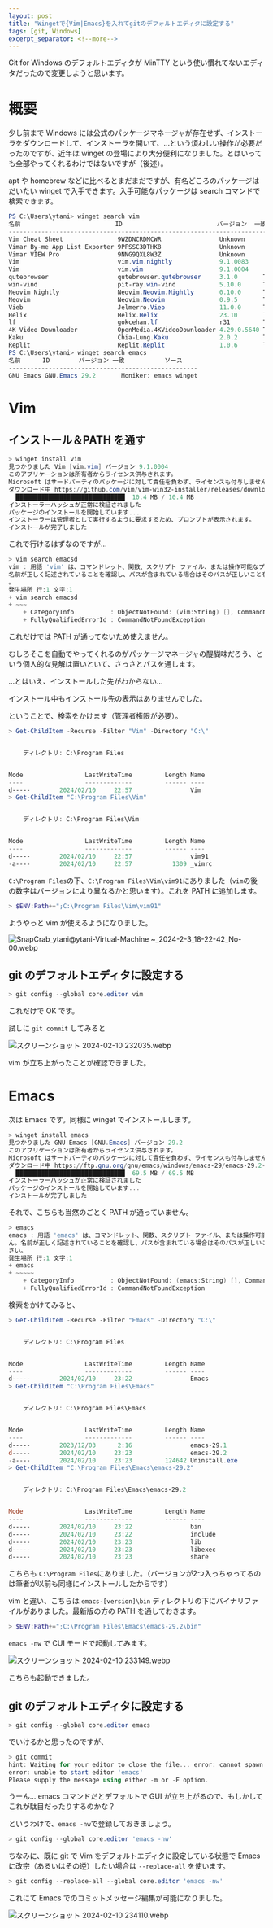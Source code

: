 ```yaml
---
layout: post
title: "Wingetで{Vim|Emacs}を入れてgitのデフォルトエディタに設定する"
tags: [git, Windows]
excerpt_separator: <!--more-->
---
```


Git for Windows のデフォルトエディタが MinTTY という使い慣れてないエディタだったので変更しようと思います。

<!--more-->

# 概要

少し前まで Windows には公式のパッケージマネージャが存在せず、インストーラをダウンロードして、インストーラを開いて、…という煩わしい操作が必要だったのですが、近年は winget の登場により大分便利になりました。とはいっても全部やってくれるわけではないですが（後述）。

apt や homebrew などに比べるとまだまだですが、有名どころのパッケージはだいたい winget で入手できます。入手可能なパッケージは search コマンドで検索できます。

```powershell
PS C:\Users\ytani> winget search vim
名前                          ID                          バージョン  一致                 ソース
--------------------------------------------------------------------------------------------------
Vim Cheat Sheet               9WZDNCRDMCWR                Unknown                          msstore
Vimar By-me App List Exporter 9PFSSC3DTHK8                Unknown                          msstore
Vimar VIEW Pro                9NNG9QXL8W3Z                Unknown                          msstore
Vim                           vim.vim.nightly             9.1.0083                         winget
Vim                           vim.vim                     9.1.0004                         winget
qutebrowser                   qutebrowser.qutebrowser     3.1.0       Tag: vim             winget
win-vind                      pit-ray.win-vind            5.10.0      Tag: vim             winget
Neovim Nightly                Neovim.Neovim.Nightly       0.10.0      Tag: vim             winget
Neovim                        Neovim.Neovim               0.9.5       Tag: vim             winget
Vieb                          Jelmerro.Vieb               11.0.0      Tag: vim             winget
Helix                         Helix.Helix                 23.10       Tag: vim             winget
lf                            gokcehan.lf                 r31         Tag: vim             winget
4K Video Downloader           OpenMedia.4KVideoDownloader 4.29.0.5640 Tag: vimeo           winget
Kaku                          Chia-Lung.Kaku              2.0.2       Tag: vimeo           winget
Replit                        Replit.Replit               1.0.6       Tag: desenvolvimento winget
PS C:\Users\ytani> winget search emacs
名前      ID        バージョン 一致           ソース
----------------------------------------------------
GNU Emacs GNU.Emacs 29.2       Moniker: emacs winget
```

# Vim

## インストール＆PATH を通す

```powershell
> winget install vim
見つかりました Vim [vim.vim] バージョン 9.1.0004
このアプリケーションは所有者からライセンス供与されます。
Microsoft はサードパーティのパッケージに対して責任を負わず、ライセンスも付与しません。
ダウンロード中 https://github.com/vim/vim-win32-installer/releases/download/v9.1.0004/gvim_9.1.0004_x64.exe
  ██████████████████████████████  10.4 MB / 10.4 MB
インストーラーハッシュが正常に検証されました
パッケージのインストールを開始しています...
インストーラーは管理者として実行するように要求するため、プロンプトが表示されます。
インストールが完了しました
```

これで行けるはずなのですが…

```powershell
> vim search emacsd
vim : 用語 'vim' は、コマンドレット、関数、スクリプト ファイル、または操作可能なプログラムの名前として認識されません。
名前が正しく記述されていることを確認し、パスが含まれている場合はそのパスが正しいことを確認してから、再試行してください
。
発生場所 行:1 文字:1
+ vim search emacsd
+ ~~~
    + CategoryInfo          : ObjectNotFound: (vim:String) [], CommandNotFoundException
    + FullyQualifiedErrorId : CommandNotFoundException
```

これだけでは PATH が通ってないため使えません。

むしろそこを自動でやってくれるのがパッケージマネージャの醍醐味だろう、という個人的な見解は置いといて、さっさとパスを通します。

…とはいえ、インストールした先がわからない…

インストール中もインストール先の表示はありませんでした。

ということで、検索をかけます（管理者権限が必要）。

```powershell
> Get-ChildItem -Recurse -Filter "Vim" -Directory "C:\"


    ディレクトリ: C:\Program Files


Mode                 LastWriteTime         Length Name
----                 -------------         ------ ----
d-----        2024/02/10     22:57                Vim
> Get-ChildItem "C:\Program Files\Vim"


    ディレクトリ: C:\Program Files\Vim


Mode                 LastWriteTime         Length Name
----                 -------------         ------ ----
d-----        2024/02/10     22:57                vim91
-a----        2024/02/10     22:57           1309 _vimrc
```

``C:\Program Files``の下、``C:\Program Files\Vim\vim91``にありました（``vim``の後の数字はバージョンにより異なるかと思います）。これを PATH に追加します。

```powershell
> $ENV:Path+=";C:\Program Files\Vim\vim91"
```

ようやっと vim が使えるようになりました。

![SnapCrab_ytani@ytani-Virtual-Machine ~_2024-2-3_18-22-42_No-00.webp](..\..\..\assets\img\post\2024-02-11\SnapCrab_ytani@ytani-Virtual-Machine%20~_2024-2-3_18-22-42_No-00.webp)

## git のデフォルトエディタに設定する

```powershell
> git config --global core.editor vim
```

これだけで OK です。

試しに ``git commit`` してみると

![スクリーンショット 2024-02-10 232035.webp](..\..\..\assets\img\post\2024-02-11\スクリーンショット%202024-02-10%20232035.webp)

vim が立ち上がったことが確認できました。

# Emacs

次は Emacs です。同様に winget でインストールします。

```powershell
> winget install emacs
見つかりました GNU Emacs [GNU.Emacs] バージョン 29.2
このアプリケーションは所有者からライセンス供与されます。
Microsoft はサードパーティのパッケージに対して責任を負わず、ライセンスも付与しません。
ダウンロード中 https://ftp.gnu.org/gnu/emacs/windows/emacs-29/emacs-29.2-installer.exe
  ██████████████████████████████  69.5 MB / 69.5 MB
インストーラーハッシュが正常に検証されました
パッケージのインストールを開始しています...
インストールが完了しました
```

それで、こちらも当然のごとく PATH が通っていません。

```powershell
> emacs
emacs : 用語 'emacs' は、コマンドレット、関数、スクリプト ファイル、または操作可能なプログラムの名前として認識されませ
ん。名前が正しく記述されていることを確認し、パスが含まれている場合はそのパスが正しいことを確認してから、再試行してくだ
さい。
発生場所 行:1 文字:1
+ emacs
+ ~~~~~
    + CategoryInfo          : ObjectNotFound: (emacs:String) [], CommandNotFoundException
    + FullyQualifiedErrorId : CommandNotFoundException
```

検索をかけてみると、

```powershell
> Get-ChildItem -Recurse -Filter "Emacs" -Directory "C:\"


    ディレクトリ: C:\Program Files


Mode                 LastWriteTime         Length Name
----                 -------------         ------ ----
d-----        2024/02/10     23:22                Emacs
> Get-ChildItem "C:\Program Files\Emacs"


    ディレクトリ: C:\Program Files\Emacs


Mode                 LastWriteTime         Length Name
----                 -------------         ------ ----
d-----        2023/12/03      2:16                emacs-29.1
d-----        2024/02/10     23:23                emacs-29.2
-a----        2024/02/10     23:23         124642 Uninstall.exe
> Get-ChildItem "C:\Program Files\Emacs\emacs-29.2"


    ディレクトリ: C:\Program Files\Emacs\emacs-29.2


Mode                 LastWriteTime         Length Name
----                 -------------         ------ ----
d-----        2024/02/10     23:22                bin
d-----        2024/02/10     23:22                include
d-----        2024/02/10     23:23                lib
d-----        2024/02/10     23:23                libexec
d-----        2024/02/10     23:23                share
```

こちらも ``C:\Program Files``にありました。（バージョンが2つ入っちゃってるのは筆者が以前も同様にインストールしたからです）

vim と違い、こちらは ``emacs-[version]\bin`` ディレクトリの下にバイナリファイルがありました。最新版の方の PATH を通しておきます。

```powershell
> $ENV:Path+=";C:\Program Files\Emacs\emacs-29.2\bin"
```

``emacs -nw`` で CUI モードで起動してみます。

![スクリーンショット 2024-02-10 233149.webp](..\..\..\assets\img\post\2024-02-11\スクリーンショット%202024-02-10%20233149.webp)

こちらも起動できました。

## git のデフォルトエディタに設定する

```powershell
> git config --global core.editor emacs
```

でいけるかと思ったのですが、

```powershell
> git commit
hint: Waiting for your editor to close the file... error: cannot spawn emacs: No such file or directory
error: unable to start editor 'emacs'
Please supply the message using either -m or -F option.
```

うーん… emacs コマンドだとデフォルトで GUI が立ち上がるので、もしかしてこれが駄目だったりするのかな？

というわけで、``emacs -nw``で登録しておきましょう。

```powershell
> git config --global core.editor 'emacs -nw'
```

ちなみに、既に git で Vim をデフォルトエディタに設定している状態で Emacs に改宗（あるいはその逆）したい場合は ``--replace-all`` を使います。

```powershell
> git config --replace-all --global core.editor 'emacs -nw'
```

これにて Emacs でのコミットメッセージ編集が可能になりました。

![スクリーンショット 2024-02-10 234110.webp](..\..\..\assets\img\post\2024-02-11\スクリーンショット%202024-02-10%20234110.webp)
